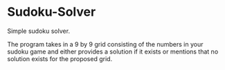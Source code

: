 # Sudoku-Solver
Simple sudoku solver.

The program takes in a 9 by 9 grid consisting of the numbers in your sudoku game and either provides a
solution if it exists or mentions that no solution exists for the proposed grid.

